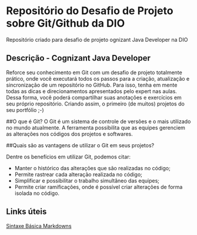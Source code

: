 # Repositório do Desafio de Projeto sobre Git/Github da DIO 
Repositório criado para desafio de projeto ognizant Java Developer na DIO

## Descrição - Cognizant Java Developer

Reforce seu conhecimento em Git com um desafio de projeto totalmente prático, onde você executará todos os passos para a criação, atualização e sincronização de um repositório no GitHub. Para isso, tenha em mente todas as dicas e direcionamentos apresentados pelo expert nas aulas. Dessa forma, você poderá compartilhar suas anotações e exercícios em seu próprio repositório. Criando assim, o primeiro (de muitos) projetos do seu portfólio ;-)


##O que é Git?
O Git é um sistema de controle de versões e o mais utilizado no mundo atualmente. A ferramenta possibilita que as equipes gerenciem as alterações nos códigos dos projetos e softwares.

##Quais são as vantagens de utilizar o Git em seus projetos?

Dentre os benefícios em utilizar Git, podemos citar:

- Manter o histórico das alterações que são realizadas no código;
- Permite rastrear cada alteração realizada no código;
- Simplificar e possibilitar o trabalho simultâneo das equipes;
- Permite criar ramificações, onde é possível criar alterações de forma isolada no código.

## Links úteis

[Sintaxe Básica Markdowns](https://www.markdownguide.org/)
